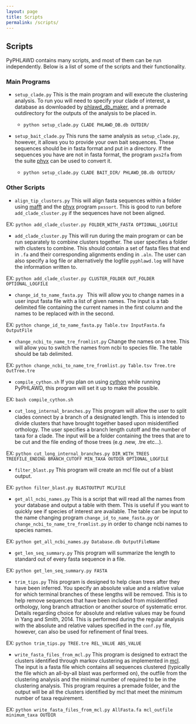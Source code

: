 ```yaml
---
layout: page
title: Scripts
permalink: /scripts/
---
```

## Scripts

PyPHLAWD contains many scripts, and most of them can be run independently. Below is a list of some of the scripts and their functionality.

### Main Programs

- `setup_clade.py` This is the main program and will execute the clustering analysis. To run you will need to specify your clade of
interest, a database as downloaded by [phlawd_db_maker](https://github.com/blackrim/phlawd_db_maker), and a premade outdirectory
for the outputs of the analysis to be placed in.
  - `python setup_clade.py CLADE PHLAWD_DB.db OUTDIR/`

- `setup_bait_clade.py` This runs the same analysis as `setup_clade.py`, however, it allows you to provide your own bait sequences.
These sequences should be in fasta format and put in a directory. If the sequences you have are not in fasta format, the program
`pxs2fa` from the suite [phyx](https://github.com/FePhyFoFum/phyx) can be used to convert it.
  - `python setup_clade.py CLADE BAIT_DIR/ PHLAWD_DB.db OUTDIR/`

### Other Scripts

- `align_tip_clusters.py` This will align fasta sequences within a folder using [mafft](http://mafft.cbrc.jp/alignment/software/) and the [phyx](https://github.com/FePhyFoFum/phyx) program `pxssort`. This is good to run before
`add_clade_cluster.py` if the sequences have not been aligned.

EX: `python add_clade_cluster.py FOLDER_WITH_FASTA OPTIONAL_LOGFILE`

- `add_clade_cluster.py` This will run during the main program or can be run separately to combine clusters together. The user specifies
a folder with clusters to combine. This should contain a set of fasta files that end in `.fa` and their corresponding alignments ending
in `.aln`. The user can also specify a log file or alternatively the logfile `pyphlawd.log` will have the information written to.

EX: `python add_clade_cluster.py CLUSTER_FOLDER OUT_FOLDER OPTIONAL_LOGFILE`

- `change_id_to_name_fasta.py ` This will allow you to change names in a user input fasta file with a list of given names. The input is
a tab delimited file containing the current names in the first column and the names to be replaced with in the second.

EX: `python change_id_to_name_fasta.py Table.tsv InputFasta.fa OutputFile`

- `change_ncbi_to_name_tre_fromlist.py` Change the names on a tree. This will allow you to switch the names from ncbi to species file.
The table should be tab delimited.

EX: `python change_ncbi_to_name_tre_fromlist.py Table.tsv Tree.tre OutTree.tre`

- `compile_cython.sh` If you plan on using [cython](https://pypi.python.org/pypi/Cython/) while running PyPHLAWD, this program will set it
up to make the possible.

EX: `bash compile_cython.sh`

- `cut_long_internal_branches.py` This program will allow the user to split clades connect by a branch of a designated length. This is intended to divide clusters that have brought together based upon misidentified orthology. The user specifies a branch length cutoff and the number of taxa for a clade. The input will be a folder containing the trees that are to be cut and the file ending of those trees (e.g .new, .tre etc...).

EX: `python cut_long_internal_branches.py DIR_WITH_TREES TREEFILE_ENDING BRANCH_CUTOFF MIN_TAXA OUTDIR OPTIONAL_LOGFILE`

- `filter_blast.py` This program will create an mcl file out of a blast output.

EX: `python filter_blast.py BLASTOUTPUT MCLFILE`

- `get_all_ncbi_names.py` This is a script that will read all the names from your database and output a table with them. This is useful if you want to quickly see if species of interest are available. The table can be input to the name changing program `change_id_to_name_fasta.py` or `change_ncbi_to_name_tre_fromlist.py` in order to change ncbi names to species names.

EX: `python get_all_ncbi_names.py Database.db OutputFileName`

- `get_len_seq_summary.py` This program will summarize the length to standard out of every fasta sequence in a file.

EX: `python get_len_seq_summary.py FASTA`

- `trim_tips.py` This program is designed to help clean trees after they have been inferred. You specify an absolute value and a relative value for which terminal branches of these lengths will be removed. This is to help remove sequences that have been included from misidentified orthology, long branch attraction or another source of systematic error. Details regarding choice for absolute and relative values may be found in Yang and Smith, 2014. This is performed during the regular analysis with the absolute and relative values specified in the `conf.py` file, however, can also be used for refinement of final trees.

EX: `python trim_tips.py TREE.tre REL_VALUE ABS_VALUE`

- `write_fasta_files_from_mcl.py` This program is designed to extract the clusters identified through markov clustering as implemented in 
[mcl](https://micans.org/mcl/). The input is a fasta file which contains all sequences clustered (typically the file which an all-by-all blast was performed
on), the outfile from the clustering analysis and the minimal number of required to be in the clustering analysis. This program requires a
premade folder, and the output will be all the clusters identified by mcl that meet the minimum number of taxa requirement.

EX: `python write_fasta_files_from_mcl.py AllFasta.fa mcl_outfile minimum_taxa OUTDIR`


